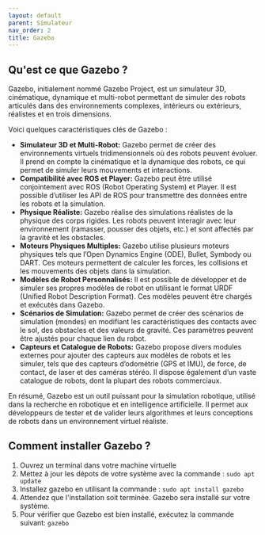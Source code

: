 ```yaml
---
layout: default
parent: Simulateur
nav_order: 2
title: Gazebo
---
```


## Qu'est ce que Gazebo ?

Gazebo, initialement nommé Gazebo Project, est un simulateur 3D, cinématique, dynamique et multi-robot permettant de simuler des robots articulés dans des environnements complexes, intérieurs ou extérieurs, réalistes et en trois dimensions. 

Voici quelques caractéristiques clés de Gazebo :

- **Simulateur 3D et Multi-Robot:** Gazebo permet de créer des environnements virtuels tridimensionnels où des robots peuvent évoluer. Il prend en compte la cinématique et la dynamique des robots, ce qui permet de simuler leurs mouvements et interactions.
- **Compatibilité avec ROS et Player:** Gazebo peut être utilisé conjointement avec ROS (Robot Operating System) et Player. Il est possible d’utiliser les API de ROS pour transmettre des données entre les robots et la simulation.
- **Physique Réaliste:** Gazebo réalise des simulations réalistes de la physique des corps rigides. Les robots peuvent interagir avec leur environnement (ramasser, pousser des objets, etc.) et sont affectés par la gravité et les obstacles.
- **Moteurs Physiques Multiples:** Gazebo utilise plusieurs moteurs physiques tels que l’Open Dynamics Engine (ODE), Bullet, Symbody ou DART. Ces moteurs permettent de calculer les forces, les collisions et les mouvements des objets dans la simulation.
- **Modèles de Robot Personnalisés:** Il est possible de développer et de simuler ses propres modèles de robot en utilisant le format URDF (Unified Robot Description Format). Ces modèles peuvent être chargés et exécutés dans Gazebo.
- **Scénarios de Simulation:** Gazebo permet de créer des scénarios de simulation (mondes) en modifiant les caractéristiques des contacts avec le sol, des obstacles et des valeurs de gravité. Ces paramètres peuvent être ajustés pour chaque lien du robot.
- **Capteurs et Catalogue de Robots:** Gazebo propose divers modules externes pour ajouter des capteurs aux modèles de robots et les simuler, tels que des capteurs d’odométrie (GPS et IMU), de force, de contact, de laser et des caméras stéréo. Il dispose également d’un vaste catalogue de robots, dont la plupart des robots commerciaux.

En résumé, Gazebo est un outil puissant pour la simulation robotique, utilisé dans la recherche en robotique et en intelligence artificielle. Il permet aux développeurs de tester et de valider leurs algorithmes et leurs conceptions de robots dans un environnement virtuel réaliste.

## Comment installer Gazebo ? 

1. Ouvrez un terminal dans votre machine virtuelle
2. Mettez à jour les dépots de votre système avec la commande : `sudo apt update`
3. Installez gazebo en utilisant la commande : `sudo apt install gazebo`
4. Attendez que l'installation soit terminée. Gazebo sera installé sur votre système.
5. Pour vérifier que Gazebo est bien installé, exécutez la commande suivant: `gazebo`
 